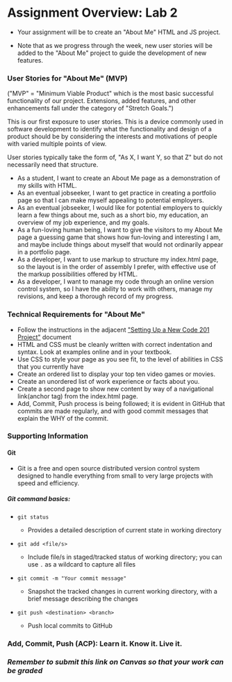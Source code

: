 # Assignment Overview: Lab 2

- Your assignment will be to create an "About Me" HTML and JS project.

- Note that as we progress through the week, new user stories will be added to the "About Me" project to guide the development of new features.

### User Stories for "About Me" (MVP)

("MVP" = "Minimum Viable Product" which is the most basic successful functionality of our project. Extensions, added features, and other enhancements fall under the category of "Stretch Goals.")

This is our first exposure to user stories. This is a device commonly used in software development to identify what the functionality and design of a product should be by considering the interests and motivations of people with varied multiple points of view.

User stories typically take the form of, "As X, I want Y, so that Z" but do not necessarily need that structure.

- As a student, I want to create an About Me page as a demonstration of my skills with HTML.
- As an eventual jobseeker, I want to get practice in creating a portfolio page so that I can make myself appealing to potential employers.
- As an eventual jobseeker, I would like for potential employers to quickly learn a few things about me, such as a short bio, my education, an overview of my job experience, and my goals.
- As a fun-loving human being, I want to give the visitors to my About Me page a guessing game that shows how fun-loving and interesting I am, and maybe include things about myself that would not ordinarily appear in a portfolio page.
- As a developer, I want to use markup to structure my index.html page, so the layout is in the order of assembly I prefer, with effective use of the markup possibilities offered by HTML.
- As a developer, I want to manage my code through an online version control system, so I have the ability to work with others, manage my revisions, and keep a thorough record of my progress.

### Technical Requirements for "About Me"

- Follow the instructions in the adjacent ["Setting Up a New Code 201 Project"](./setting-up-a-new-project.md) document
- HTML and CSS must be cleanly written with correct indentation and syntax. Look at examples online and in your textbook. 
- Use CSS to style your page as you see fit, to the level of abilities in CSS that you currently have
- Create an ordered list to display your top ten video games or movies. 
- Create an unordered list of work experience or facts about you.
- Create a second page to show new content by way of a navigational link(anchor tag) from the index.html page. 
- Add, Commit, Push process is being followed; it is evident in GitHub that commits are made regularly, and with good commit messages that explain the WHY of the commit.

### Supporting Information

#### Git

- Git is a free and open source distributed version control system designed to handle everything from small to very large projects with speed and efficiency.

##### Git command basics:

- `git status`
   - Provides a detailed description of current state in working directory

- `git add <file/s>`
   - Include file/s in staged/tracked status of working directory; you can use `.` as a wildcard to capture all files

- `git commit -m "Your commit message"`
   - Snapshot the tracked changes in current working directory, with a brief message describing the changes

- `git push <destination> <branch>`
   - Push local commits to GitHub

### Add, Commit, Push (ACP): Learn it. Know it. Live it.

### *Remember to submit this link on Canvas so that your work can be graded*
